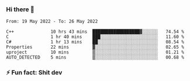 ### Hi there 👋
<!--START_SECTION:waka-->

```text
From: 19 May 2022 - To: 26 May 2022

C++              10 hrs 43 mins  ██████████████████▓░░░░░░   74.54 %
C                1 hr 40 mins    ███░░░░░░░░░░░░░░░░░░░░░░   11.60 %
C#               1 hr 13 mins    ██░░░░░░░░░░░░░░░░░░░░░░░   08.54 %
Properties       22 mins         ▓░░░░░░░░░░░░░░░░░░░░░░░░   02.65 %
uproject         10 mins         ▒░░░░░░░░░░░░░░░░░░░░░░░░   01.21 %
AUTO_DETECTED    5 mins          ▒░░░░░░░░░░░░░░░░░░░░░░░░   00.68 %
```

<!--END_SECTION:waka-->
<!--
**TG4LAaron/TG4LAaron** is a ✨ _special_ ✨ repository because its `README.md` (this file) appears on your GitHub profile.

Here are some ideas to get you started:

- 🔭 I’m currently working on ...
- 🌱 I’m currently learning ...
- 👯 I’m looking to collaborate on ...
- 🤔 I’m looking for help with ...
- 💬 Ask me about ...
- 📫 How to reach me: ...
- 😄 Pronouns: ...
- ⚡ Fun fact: ...
-->
### ⚡ Fun fact: Shit dev
